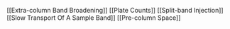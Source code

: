 [[Extra-column Band Broadening]]
[[Plate Counts]]
[[Split-band Injection]]
[[Slow Transport Of A Sample Band]]
[[Pre-column Space]]
